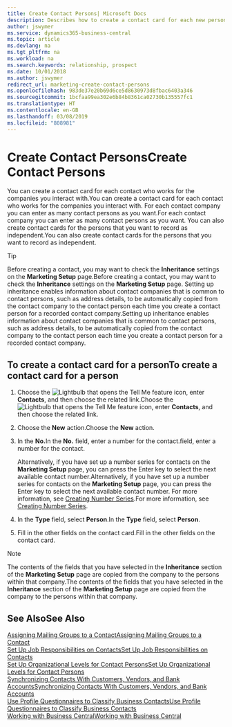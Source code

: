 ```yaml
---
title: Create Contact Persons| Microsoft Docs
description: Describes how to create a contact card for each new person or prospect you interact with or have a business relationship with.
author: jswymer
ms.service: dynamics365-business-central
ms.topic: article
ms.devlang: na
ms.tgt_pltfrm: na
ms.workload: na
ms.search.keywords: relationship, prospect
ms.date: 10/01/2018
ms.author: jswymer
redirect_url: marketing-create-contact-persons
ms.openlocfilehash: 983de37e20b69d6ce5d8630973d8fbac6403a346
ms.sourcegitcommit: 1bcfaa99ea302e6b84b8361ca02730b135557fc1
ms.translationtype: HT
ms.contentlocale: en-GB
ms.lasthandoff: 03/08/2019
ms.locfileid: "808981"
---
```

# <a name="create-contact-persons"></a><span data-ttu-id="e3b79-103">Create Contact Persons</span><span class="sxs-lookup"><span data-stu-id="e3b79-103">Create Contact Persons</span></span>
<span data-ttu-id="e3b79-104">You can create a contact card for each contact who works for the companies you interact with.</span><span class="sxs-lookup"><span data-stu-id="e3b79-104">You can create a contact card for each contact who works for the companies you interact with.</span></span> <span data-ttu-id="e3b79-105">For each contact company you can enter as many contact persons as you want.</span><span class="sxs-lookup"><span data-stu-id="e3b79-105">For each contact company you can enter as many contact persons as you want.</span></span> <span data-ttu-id="e3b79-106">You can also create contact cards for the persons that you want to record as independent.</span><span class="sxs-lookup"><span data-stu-id="e3b79-106">You can also create contact cards for the persons that you want to record as independent.</span></span>

> [!TIP]  
>   <span data-ttu-id="e3b79-107">Before creating a contact, you may want to check the **Inheritance** settings on the **Marketing Setup** page.</span><span class="sxs-lookup"><span data-stu-id="e3b79-107">Before creating a contact, you may want to check the **Inheritance** settings on the **Marketing Setup** page.</span></span> <span data-ttu-id="e3b79-108">Setting up inheritance enables information about contact companies that is common to contact persons, such as address details, to be automatically copied from the contact company to the contact person each time you create a contact person for a recorded contact company.</span><span class="sxs-lookup"><span data-stu-id="e3b79-108">Setting up inheritance enables information about contact companies that is common to contact persons, such as address details, to be automatically copied from the contact company to the contact person each time you create a contact person for a recorded contact company.</span></span>

## <a name="to-create-a-contact-card-for-a-person"></a><span data-ttu-id="e3b79-109">To create a contact card for a person</span><span class="sxs-lookup"><span data-stu-id="e3b79-109">To create a contact card for a person</span></span>
1. <span data-ttu-id="e3b79-110">Choose the ![Lightbulb that opens the Tell Me feature](media/ui-search/search_small.png "Tell me what you want to do") icon, enter **Contacts**, and then choose the related link.</span><span class="sxs-lookup"><span data-stu-id="e3b79-110">Choose the ![Lightbulb that opens the Tell Me feature](media/ui-search/search_small.png "Tell me what you want to do") icon, enter **Contacts**, and then choose the related link.</span></span>
2. <span data-ttu-id="e3b79-111">Choose the **New** action.</span><span class="sxs-lookup"><span data-stu-id="e3b79-111">Choose the **New** action.</span></span>
3. <span data-ttu-id="e3b79-112">In the **No.**</span><span class="sxs-lookup"><span data-stu-id="e3b79-112">In the **No.**</span></span> <span data-ttu-id="e3b79-113">field, enter a number for the contact.</span><span class="sxs-lookup"><span data-stu-id="e3b79-113">field, enter a number for the contact.</span></span>

    <span data-ttu-id="e3b79-114">Alternatively, if you have set up a number series for contacts on the **Marketing Setup** page, you can press the Enter key to select the next available contact number.</span><span class="sxs-lookup"><span data-stu-id="e3b79-114">Alternatively, if you have set up a number series for contacts on the **Marketing Setup** page, you can press the Enter key to select the next available contact number.</span></span> <span data-ttu-id="e3b79-115">For more information, see [Creating Number Series](ui-create-number-series.md).</span><span class="sxs-lookup"><span data-stu-id="e3b79-115">For more information, see [Creating Number Series](ui-create-number-series.md).</span></span>
4. <span data-ttu-id="e3b79-116">In the **Type** field, select **Person**.</span><span class="sxs-lookup"><span data-stu-id="e3b79-116">In the **Type** field, select **Person**.</span></span>
5. <span data-ttu-id="e3b79-117">Fill in the other fields on the contact card.</span><span class="sxs-lookup"><span data-stu-id="e3b79-117">Fill in the other fields on the contact card.</span></span>

> [!NOTE]  
>   <span data-ttu-id="e3b79-118">The contents of the fields that you have selected in the **Inheritance** section of the **Marketing Setup** page are copied from the company to the persons within that company.</span><span class="sxs-lookup"><span data-stu-id="e3b79-118">The contents of the fields that you have selected in the **Inheritance** section of the **Marketing Setup** page are copied from the company to the persons within that company.</span></span>

## <a name="see-also"></a><span data-ttu-id="e3b79-119">See Also</span><span class="sxs-lookup"><span data-stu-id="e3b79-119">See Also</span></span>
[<span data-ttu-id="e3b79-120">Assigning Mailing Groups to a Contact</span><span class="sxs-lookup"><span data-stu-id="e3b79-120">Assigning Mailing Groups to a Contact</span></span>](marketing-mailing-groups.md#AssignMailGroupContact)  
[<span data-ttu-id="e3b79-121">Set Up Job Responsibilities on Contacts</span><span class="sxs-lookup"><span data-stu-id="e3b79-121">Set Up Job Responsibilities on Contacts</span></span>](marketing-job-responsibilities.md)  
[<span data-ttu-id="e3b79-122">Set Up Organizational Levels for Contact Persons</span><span class="sxs-lookup"><span data-stu-id="e3b79-122">Set Up Organizational Levels for Contact Persons</span></span>](marketing-organizational-levels.md)  
[<span data-ttu-id="e3b79-123">Synchronizing Contacts With Customers, Vendors, and Bank Accounts</span><span class="sxs-lookup"><span data-stu-id="e3b79-123">Synchronizing Contacts With Customers, Vendors, and Bank Accounts</span></span>](marketing-synchronize-contacts-customers-vendors-bank-accounts.md)  
[<span data-ttu-id="e3b79-124">Use Profile Questionnaires to Classify Business Contacts</span><span class="sxs-lookup"><span data-stu-id="e3b79-124">Use Profile Questionnaires to Classify Business Contacts</span></span>](marketing-create-contact-profile-questionnaire.md)  
[<span data-ttu-id="e3b79-125">Working with Business Central</span><span class="sxs-lookup"><span data-stu-id="e3b79-125">Working with Business Central</span></span>](ui-work-product.md)  
